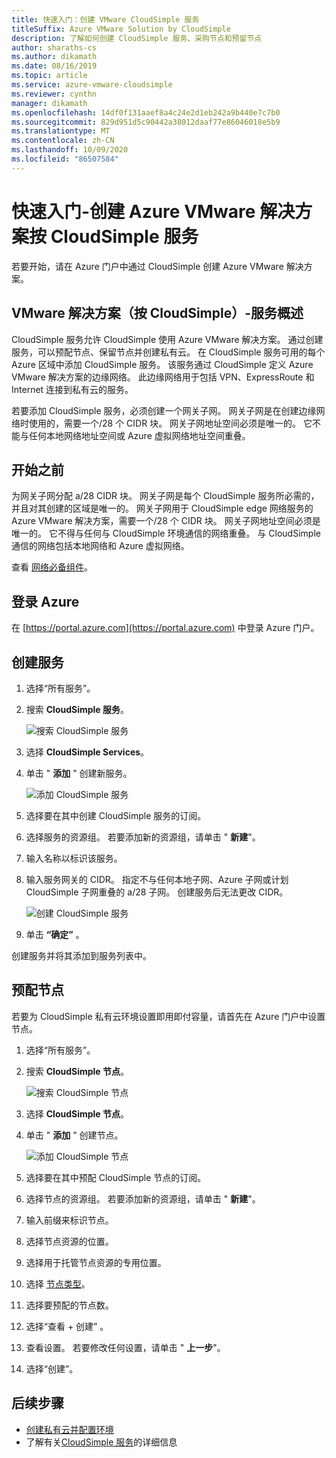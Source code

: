 ```yaml
---
title: 快速入门：创建 VMware CloudSimple 服务
titleSuffix: Azure VMware Solution by CloudSimple
description: 了解如何创建 CloudSimple 服务、采购节点和预留节点
author: sharaths-cs
ms.author: dikamath
ms.date: 08/16/2019
ms.topic: article
ms.service: azure-vmware-cloudsimple
ms.reviewer: cynthn
manager: dikamath
ms.openlocfilehash: 14df0f131aaef8a4c24e2d1eb242a9b440e7c7b0
ms.sourcegitcommit: 829d951d5c90442a38012daaf77e86046018e5b9
ms.translationtype: MT
ms.contentlocale: zh-CN
ms.lasthandoff: 10/09/2020
ms.locfileid: "86507584"
---
```

# <a name="quickstart---create-azure-vmware-solution-by-cloudsimple-service"></a>快速入门-创建 Azure VMware 解决方案按 CloudSimple 服务

若要开始，请在 Azure 门户中通过 CloudSimple 创建 Azure VMware 解决方案。

## <a name="vmware-solution-by-cloudsimple---service-overview"></a>VMware 解决方案（按 CloudSimple）-服务概述

CloudSimple 服务允许 CloudSimple 使用 Azure VMware 解决方案。  通过创建服务，可以预配节点、保留节点并创建私有云。  在 CloudSimple 服务可用的每个 Azure 区域中添加 CloudSimple 服务。  该服务通过 CloudSimple 定义 Azure VMware 解决方案的边缘网络。  此边缘网络用于包括 VPN、ExpressRoute 和 Internet 连接到私有云的服务。

若要添加 CloudSimple 服务，必须创建一个网关子网。 网关子网是在创建边缘网络时使用的，需要一个/28 个 CIDR 块。 网关子网地址空间必须是唯一的。 它不能与任何本地网络地址空间或 Azure 虚拟网络地址空间重叠。

## <a name="before-you-begin"></a>开始之前

为网关子网分配 a/28 CIDR 块。  网关子网是每个 CloudSimple 服务所必需的，并且对其创建的区域是唯一的。 网关子网用于 CloudSimple edge 网络服务的 Azure VMware 解决方案，需要一个/28 个 CIDR 块。 网关子网地址空间必须是唯一的。 它不得与任何与 CloudSimple 环境通信的网络重叠。  与 CloudSimple 通信的网络包括本地网络和 Azure 虚拟网络。

查看 [网络必备组件](cloudsimple-network-checklist.md)。 

## <a name="sign-in-to-azure"></a>登录 Azure

在 [https://portal.azure.com](https://portal.azure.com) 中登录 Azure 门户。

## <a name="create-the-service"></a>创建服务

1. 选择“所有服务”。
2. 搜索 **CloudSimple 服务**。

    ![搜索 CloudSimple 服务](media/create-cloudsimple-service-search.png)

3. 选择 **CloudSimple Services**。
4. 单击 " **添加** " 创建新服务。

    ![添加 CloudSimple 服务](media/create-cloudsimple-service-add.png)

5. 选择要在其中创建 CloudSimple 服务的订阅。
6. 选择服务的资源组。 若要添加新的资源组，请单击 " **新建**"。
7. 输入名称以标识该服务。
8. 输入服务网关的 CIDR。 指定不与任何本地子网、Azure 子网或计划 CloudSimple 子网重叠的 a/28 子网。 创建服务后无法更改 CIDR。

    ![创建 CloudSimple 服务](media/create-cloudsimple-service.png)

9. 单击 **“确定”** 。

创建服务并将其添加到服务列表中。

## <a name="provision-nodes"></a>预配节点

若要为 CloudSimple 私有云环境设置即用即付容量，请首先在 Azure 门户中设置节点。

1. 选择“所有服务”。
2. 搜索 **CloudSimple 节点**。

    ![搜索 CloudSimple 节点](media/create-cloudsimple-node-search.png)

3. 选择 **CloudSimple 节点**。
4. 单击 " **添加** " 创建节点。

    ![添加 CloudSimple 节点](media/create-cloudsimple-node-add.png)

5. 选择要在其中预配 CloudSimple 节点的订阅。
6. 选择节点的资源组。 若要添加新的资源组，请单击 " **新建**"。
7. 输入前缀来标识节点。
8. 选择节点资源的位置。
9. 选择用于托管节点资源的专用位置。
10. 选择 [节点类型](cloudsimple-node.md)。
11. 选择要预配的节点数。
12. 选择“查看 + 创建”  。
13. 查看设置。 若要修改任何设置，请单击 " **上一步**"。
14. 选择“创建”。

## <a name="next-steps"></a>后续步骤

* [创建私有云并配置环境](quickstart-create-private-cloud.md)
* 了解有关[CloudSimple 服务](./cloudsimple-service.md)的详细信息
